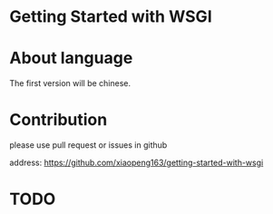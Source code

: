 Getting Started with WSGI
=========================

# About language

The first version will be chinese.

# Contribution

please use pull request or issues in github

address: https://github.com/xiaopeng163/getting-started-with-wsgi

# TODO
